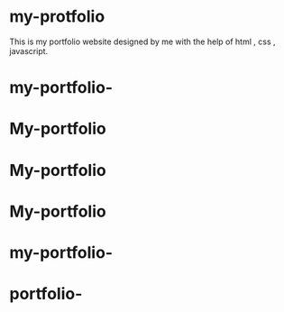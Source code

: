 # my-protfolio
This is my portfolio website designed by me with the help of html , css , javascript. 

































# my-portfolio-
# My-portfolio
# My-portfolio
# My-portfolio
# my-portfolio-
# portfolio-
